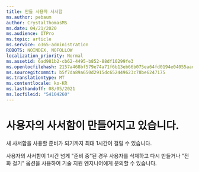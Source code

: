 ```yaml
---
title: 만들 사용자 사서함
ms.author: pebaum
author: CrystalThomasMS
ms.date: 04/21/2020
ms.audience: ITPro
ms.topic: article
ms.service: o365-administration
ROBOTS: NOINDEX, NOFOLLOW
localization_priority: Normal
ms.assetid: 6ad981b2-cb62-4495-b852-88df10299fe3
ms.openlocfilehash: 2157a468bf579e74a71f6b13eb66b075ea64fd0194e04055aadbea365eb2525b
ms.sourcegitcommit: b5f7da89a650d2915dc652449623c78be6247175
ms.translationtype: MT
ms.contentlocale: ko-KR
ms.lasthandoff: 08/05/2021
ms.locfileid: "54104260"
---
```

# <a name="your-users-mailbox-is-being-created"></a>사용자의 사서함이 만들어지고 있습니다.

새 사서함을 사용할 준비가 되기까지 최대 1시간이 걸릴 수 있습니다.
  
사용자의 사서함이 1시간 넘게 "준비 중"된 경우 사용자를 삭제하고 다시 만들거나 "전화 걸기" 옵션을 사용하여 기술 지원 엔지니어에게 문의할 수 있습니다.
  

